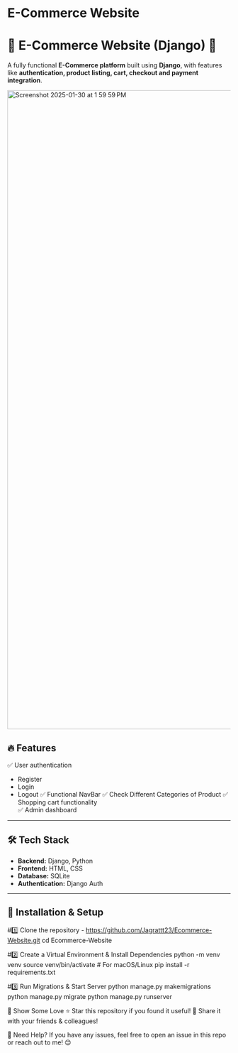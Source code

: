 # E-Commerce Website

# 🛒 E-Commerce Website (Django) 🚀

A fully functional **E-Commerce platform** built using **Django**, with features like **authentication, product listing, cart, checkout and payment integration**.

<img width="1440" alt="Screenshot 2025-01-30 at 1 59 59 PM" src="https://github.com/user-attachments/assets/e2b3d5d1-7cab-40a9-b149-7433e8830505" />

## 🔥 Features

✅ User authentication 
- Register
- Login
- Logout
✅ Functional NavBar
✅ Check Different Categories of Product
✅ Shopping cart functionality   
✅ Admin dashboard  


---

## 🛠 Tech Stack
- **Backend:** Django, Python  
- **Frontend:** HTML, CSS
- **Database:** SQLite  
- **Authentication:** Django Auth  


---

## 🚀 Installation & Setup

#1️⃣ Clone the repository - https://github.com/Jagrattt23/Ecommerce-Website.git
cd Ecommerce-Website


#2️⃣ Create a Virtual Environment & Install Dependencies
python -m venv venv
source venv/bin/activate  # For macOS/Linux
pip install -r requirements.txt


#3️⃣ Run Migrations & Start Server
python manage.py makemigrations
python manage.py migrate
python manage.py runserver


🌟 Show Some Love
⭐ Star this repository if you found it useful!
📢 Share it with your friends & colleagues!


📩 Need Help?
If you have any issues, feel free to open an issue in this repo or reach out to me! 😊









